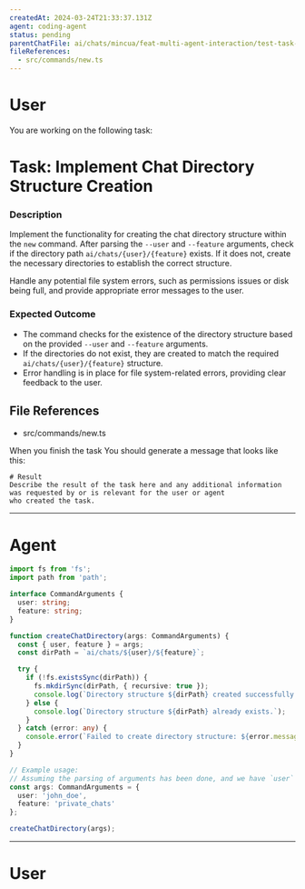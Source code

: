 ```yaml
---
createdAt: 2024-03-24T21:33:37.131Z
agent: coding-agent
status: pending
parentChatFile: ai/chats/mincua/feat-multi-agent-interaction/test-task-generation.md
fileReferences:
  - src/commands/new.ts
---
```

# User

You are working on the following task:
# Task: Implement Chat Directory Structure Creation
### Description
Implement the functionality for creating the chat directory structure within the `new` command. After parsing the `--user` and `--feature` arguments, check if the directory path `ai/chats/{user}/{feature}` exists. If it does not, create the necessary directories to establish the correct structure.

Handle any potential file system errors, such as permissions issues or disk being full, and provide appropriate error messages to the user.

### Expected Outcome
- The command checks for the existence of the directory structure based on the provided `--user` and `--feature` arguments.
- If the directories do not exist, they are created to match the required `ai/chats/{user}/{feature}` structure.
- Error handling is in place for file system-related errors, providing clear feedback to the user.

## File References
- src/commands/new.ts

When you finish the task You should generate a message that looks like this:
```task-output
# Result
Describe the result of the task here and any additional information was requested by or is relevant for the user or agent
who created the task.
```

---
# Agent

```typescript
import fs from 'fs';
import path from 'path';

interface CommandArguments {
  user: string;
  feature: string;
}

function createChatDirectory(args: CommandArguments) {
  const { user, feature } = args;
  const dirPath = `ai/chats/${user}/${feature}`;

  try {
    if (!fs.existsSync(dirPath)) {
      fs.mkdirSync(dirPath, { recursive: true });
      console.log(`Directory structure ${dirPath} created successfully.`);
    } else {
      console.log(`Directory structure ${dirPath} already exists.`);
    }
  } catch (error: any) {
    console.error(`Failed to create directory structure: ${error.message}`);
  }
}

// Example usage:
// Assuming the parsing of arguments has been done, and we have `user` and `feature`
const args: CommandArguments = {
  user: 'john_doe',
  feature: 'private_chats'
};

createChatDirectory(args);
```

---
# User
